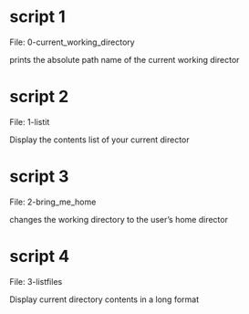 # script 1
File: 0-current_working_directory

prints the absolute path name of the current working director

# script 2
File: 1-listit

Display the contents list of your current director

# script 3
File: 2-bring_me_home

changes the working directory to the user’s home director

# script 4
File: 3-listfiles

Display current directory contents in a long format
